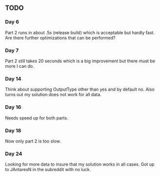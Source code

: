 ## TODO

### Day 6

Part 2 runs in about .5s (release build) which is acceptable but hardly fast. Are there further optimizations that can be performed?

### Day 7

Part 2 still takes 20 seconds which is a big improvement but there must be more I can do.

### Day 14

Think about supporting OutputType other than yes and by default no. Also turns out my solution does not work for all data.

### Day 16

Needs speed up for both parts.

### Day 18

Now only part 2 is too slow.

### Day 24

Looking for more data to insure that my solution works in all cases. Got up to JAntaresN in the subreddit with no luck.